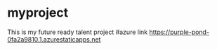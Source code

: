 # myproject
This is my future ready talent project
#azure link https://purple-pond-0fa2a9810.1.azurestaticapps.net
